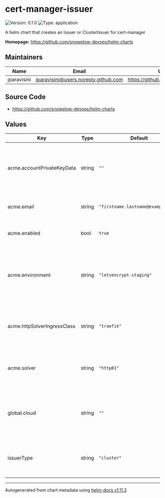 # cert-manager-issuer

![Version: 0.1.0](https://img.shields.io/badge/Version-0.1.0-informational?style=flat-square) ![Type: application](https://img.shields.io/badge/Type-application-informational?style=flat-square)

A helm chart that creates an Issuer or ClusterIssuer for cert-manager

**Homepage:** <https://github.com/snowplow-devops/helm-charts>

## Maintainers

| Name | Email | Url |
| ---- | ------ | --- |
| jparavisini | <jparavisini@users.noreply.github.com> | <https://github.com/jparavisini> |

## Source Code

* <https://github.com/snowplow-devops/helm-charts>

## Values

| Key | Type | Default | Description |
|-----|------|---------|-------------|
| acme.accountPrivateKeyData | string | `""` | A private key to use for registration (if not provided, one will be generated) |
| acme.email | string | `"firstname.lastname@example.com"` | The email address to use for registration |
| acme.enabled | bool | `true` | Whether to enable the ACME protocol |
| acme.environment | string | `"letsencrypt-staging"` | The ACME server to use (options: letsencrypt, letsencrypt-staging, external-zerossl) |
| acme.httpSolverIngressClass | string | `"traefik"` | The name of the ingress class to setup the HTTP-01 challenge solver on |
| acme.solver | string | `"http01"` | The type of challenge to use (options: http01, dns01) |
| global.cloud | string | `""` | Cloud specific bindings (options: aws, gcp, azure. Only used for dns01 type) |
| issuerType | string | `"cluster"` | The type of issuer to create (options: cluster, namespace) |

----------------------------------------------
Autogenerated from chart metadata using [helm-docs v1.11.3](https://github.com/norwoodj/helm-docs/releases/v1.11.3)
